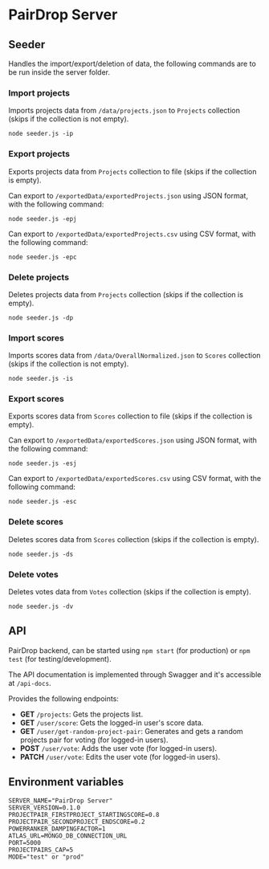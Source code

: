 # PairDrop Server

## Seeder

Handles the import/export/deletion of data, the following commands are to be run inside the server folder.

### Import projects

Imports projects data from `/data/projects.json` to `Projects` collection (skips if the collection is not empty).

```
node seeder.js -ip
```

### Export projects

Exports projects data from `Projects` collection to file (skips if the collection is empty).

Can export to `/exportedData/exportedProjects.json` using JSON format, with the following command:

```
node seeder.js -epj
```

Can export to `/exportedData/exportedProjects.csv` using CSV format, with the following command:

```
node seeder.js -epc
```

### Delete projects

Deletes projects data from `Projects` collection (skips if the collection is empty).

```
node seeder.js -dp
```

### Import scores

Imports scores data from `/data/OverallNormalized.json` to `Scores` collection (skips if the collection is not empty).

```
node seeder.js -is
```

### Export scores

Exports scores data from `Scores` collection to file (skips if the collection is empty).

Can export to `/exportedData/exportedScores.json` using JSON format, with the following command:

```
node seeder.js -esj
```

Can export to `/exportedData/exportedScores.csv` using CSV format, with the following command:

```
node seeder.js -esc
```

### Delete scores

Deletes scores data from `Scores` collection (skips if the collection is empty).

```
node seeder.js -ds
```

### Delete votes

Deletes votes data from `Votes` collection (skips if the collection is empty).

```
node seeder.js -dv
```

## API

PairDrop backend, can be started using `npm start` (for production) or `npm test` (for testing/development).

The API documentation is implemented through Swagger and it's accessible at `/api-docs`.

Provides the following endpoints:

- **GET** `/projects`: Gets the projects list.
- **GET** `/user/score`: Gets the logged-in user's score data.
- **GET** `/user/get-random-project-pair`: Generates and gets a random projects pair for voting (for logged-in users).
- **POST** `/user/vote`: Adds the user vote (for logged-in users).
- **PATCH** `/user/vote`: Edits the user vote (for logged-in users).

## Environment variables

```
SERVER_NAME="PairDrop Server"
SERVER_VERSION=0.1.0
PROJECTPAIR_FIRSTPROJECT_STARTINGSCORE=0.8
PROJECTPAIR_SECONDPROJECT_ENDSCORE=0.2
POWERRANKER_DAMPINGFACTOR=1
ATLAS_URL=MONGO_DB_CONNECTION_URL
PORT=5000
PROJECTPAIRS_CAP=5
MODE="test" or "prod"
```

